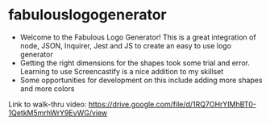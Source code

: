 # fabulouslogogenerator

* Welcome to the Fabulous Logo Generator! This is a great integration of node, JSON, Inquirer, Jest and JS to create an easy to use logo generator
* Getting the right dimensions for the shapes took some trial and error. Learning to use Screencastify is a nice addition to my skillset
* Some opportunities for development on this include adding more shapes and more colors

Link to walk-thru video:
https://drive.google.com/file/d/1RQ7OHrYIMhBT0-1QetkM5mrhWrY9EvWG/view
